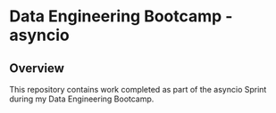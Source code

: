 # Data Engineering Bootcamp - asyncio

## Overview

This repository contains work completed as part of the asyncio Sprint during my Data Engineering Bootcamp. 

